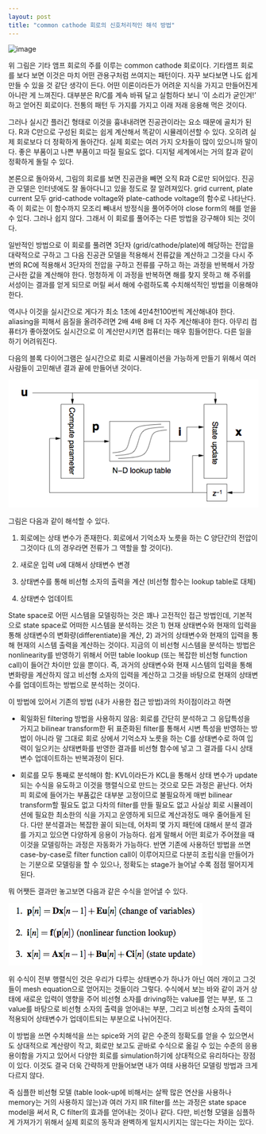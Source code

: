 ```yaml
---
layout: post
title: "common cathode 회로의 신호처리적인 해석 방법"
---
```





![image](/assets/images/33f6c8c6c3bcd1fff06a6a649446f7b9.gif)







위 그림은 기타 앰프 회로의 주를 이루는 common cathode 회로이다. 기타앰프 회로를 보다 보면 이것은 마치 어떤 관용구처럼 쓰여지는 패턴이다. 자꾸 보다보면 나도 쉽게 만들 수 있을 것 같단 생각이 든다. 어떤 이론이라든가 어려운 지식을 가지고 만들어진게 아니란 게 느껴진다. 대부분은 R/C를 계속 바꿔 달고 실험하다 보니 ‘이 소리가 굳인겨!’ 하고 얻어진 회로이다. 전통의 패턴 두 가지를 가지고 이래 저래 응용해 먹은 것이다.




그러나 실시간 플러긴 형태로 이것을 흉내내려면 진공관이라는 요소 때문에 골치가 된다. R과 C만으로 구성된 회로는 쉽게 계산해서 똑같이 시뮬레이션할 수 있다. 오히려 실제 회로보다 더 정확하게 돌아간다. 실제 회로는 여러 가지 오차들이 많이 있으니까 말이다. 좋은 부품이고 나쁜 부품이고 따질 필요도 없다. 디지털 세계에서는 거의 칼과 같이 정확하게 돌릴 수 있다.




본론으로 돌아와서, 그림의 회로를 보면 진공관을 빼면 오직 R과 C로만 되어있다. 진공관 모델은 인터넷에도 잘 돌아다니고 있을 정도로 잘 알려져있다. grid current, plate current 모두 grid-cathode voltage와 plate-cathode voltage의 함수로 나타난다. 즉 이 회로는 이 함수까지 모조리 빼내서 방정식을 풀어주어야 close form의 해를 얻을 수 있다. 그러나 쉽지 않다. 그래서 이 회로를 풀어주는 다른 방법을 강구해야 되는 것이다.




일반적인 방법으로 이 회로를 풀려면 3단자 (grid/cathode/plate)에 해당하는 전압을 대략적으로 구하고 그 다음 진공관 모델을 적용해서 전류값을 계산하고 그것을 다시 주변의 RC에 적용해서 3단자의 전압을 구하고 전류를 구하고 하는 과정을 반복해서 가장 근사한 값을 계산해야 한다. 멍청하게 이 과정을 반복하면 해를 찾지 못하고 해 주위를 서성이는 결과를 얻게 되므로 머릴 써서 해에 수렴하도록 수치해석적인 방법을 이용해야 한다.




역시나 이것을 실시간으로 게다가 최소 1초에 4만4천100번씩 계산해내야 한다. aliasing을 피해서 음질을 올려주려면 2배 4배 8배 더 자주 계산해내야 한다. 아무리 컴퓨터가 좋아졌어도 실시간으로 이 계산만시키면 컴퓨터는 매우 힘들어한다. 다른 일을 하기 어려워진다.




다음의 블록 다이어그램은 실시간으로 회로 시뮬레이션을 가능하게 만들기 위해서 여러 사람들이 고민해낸 결과 끝에 만들어낸 것이다.



![image](/assets/images/8b261fe7e84b2c338ebb681db828a9e0.png)







그림은 다음과 같이 해석할 수 있다.




1) 회로에는 상태 변수가 존재한다. 회로에서 기억소자 노릇을 하는 C 양단간의 전압이 그것이다 (L의 경우라면 전류가 그 역할을 할 것이다). 

2) 새로운 입력 u에 대해서 상태변수 변경

3) 상태변수를 통해 비선형 소자의 출력을 계산 (비선형 함수는 lookup table로 대체)

4) 상태변수 업데이트




State space로 어떤 시스템을 모델링하는 것은 꽤나 고전적인 접근 방법인데, 기본적으로 state space로 어떠한 시스템을 분석하는 것은 1) 현재 상태변수와 현재의 입력을 통해 상태변수의 변화량(differentiate)을 계산, 2) 과거의 상태변수와 현재의 입력을 통해 현재의 시스템 출력을 계산하는 것이다. 지금의 이 비선형 시스템을 분석하는 방법은 nonlinearity를 반영하기 위해서 어떤 table lookup (또는 복잡한 비선형 function call)이 들어간 차이만 있을 뿐이다. 즉, 과거의 상태변수와 현재 시스템의 입력을 통해 변화량을 계산하지 않고 비선형 소자의 입력을 계산하고 그것을 바탕으로 현재의 상태변수를 업데이트하는 방법으로 분석하는 것이다.




이 방법에 있어서 기존의 방법 (내가 사용한 접근 방법)과의 차이점이라고 하면 




- 획일화된 filtering 방법을 사용하지 않음: 회로를 간단히 분석하고 그 응답특성을 가지고 bilinear transform한 뒤 표준화된 filter를 통해서 시변 특성을 반영하는 방법이 아니라 말 그대로 회로 상에서 기억소자 노릇을 하는 C를 상태변수로 하여 입력이 일으키는 상태변화를 반영한 결과를 비선형 함수에 넣고 그 결과를 다시 상태변수 업데이트하는 반복과정이 된다.

- 회로를 모두 통째로 분석해야 함: KVL이라든가 KCL을 통해서 상태 변수가 update되는 수식을 유도하고 이것을 행렬식으로 만드는 것으로 모든 과정은 끝난다. 어차피 회로에 들어가는 부품값은 대부분 고정이므로 불필요하게 매번 bilinear transform할 필요도 없고 다차의 filter를 만들 필요도 없고 사실상 회로 시뮬레이션에 필요한 최소한의 식을 가지고 운영하게 되므로 계산과정도 매우 줄어들게 된다. 다만 분석결과는 복잡한 꼴이 되는데, 어차피 몇 가지 패턴에 대해서 분석 결과를 가지고 있으면 다양하게 응용이 가능하다. 쉽게 말해서 어떤 회로가 주어졌을 때 이것을 모델링하는 과정은 자동화가 가능하다. 반면 기존에 사용하던 방법을 쓰면 case-by-case로 filter function call이 이루어지므로 다분히 조립식을 만들어가는 기분으로 모델링을 할 수 있으나, 정확도는 stage가 늘어날 수록 점점 떨어지게 된다.




뭐 어쨋든 결과만 놓고보면 다음과 같은 수식을 얻어낼 수 있다.






![image](/assets/images/806de55a6a261d0a6a03ada0671f1a5f.png)




위 수식이 전부 행렬식인 것은 우리가 다루는 상태변수가 하나가 아닌 여러 개이고 그것들이 mesh equation으로 얻어지는 것들이라 그렇다. 수식에서 보는 바와 같이 과거 상태에 새로운 입력이 영향을 주어 비선형 소자를 driving하는 value를 얻는 부분, 또 그 value를 바탕으로 비선형 소자의 출력을 얻어내는 부분, 그리고 비선형 소자의 출력이 적용되어 상태변수가 업데이트되는 부분으로 나뉘어진다.




이 방법을 쓰면 수치해석을 쓰는 spice와 거의 같은 수준의 정확도를 얻을 수 있으면서도 상대적으로 계산량이 작고, 회로만 보고도 곧바로 수식으로 옮길 수 있는 수준의 응용 용이함을 가지고 있어서 다양한 회로를 simulation하기에 상대적으로 유리하다는 장점이 있다. 이것도 결국 더욱 간략하게 만들어보면 내가 여태 사용하던 모델링 방법과 크게 다르지 않다.




즉 심플한 비선형 모델 (table look-up에 비해서는 살짝 많은 연산을 사용하나 memory는 거의 사용하지 않는)과 여러 가지 IIR filter를 쓰는 과정은 state space model을 써서 R, C filter의 효과를 얻어내는 것이나 같다. 다만, 비선형 모델을 심플하게 가져가기 위해서 실제 회로의 동작과 완벽하게 일치시키지는 않는다는 차이는 있다.














